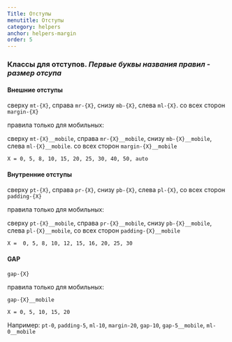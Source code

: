 ```yaml
---
Title: Отступы
menutitle: Отступы
category: helpers
anchor: helpers-margin
order: 5
---
```


### Классы для отступов. _Первые буквы названия правил - размер отсупа_

#### Внешние отступы

сверху  `mt-{X}`, справа `mr-{X}`, снизу `mb-{X}`, слева `ml-{X}`. со всех сторон `margin-{X}`

правила только для мобильных:

сверху  `mt-{X}__mobile`, справа `mr-{X}__mobile`, снизу `mb-{X}__mobile`, слева `ml-{X}__mobile`. со всех сторон `margin-{X}__mobile`

`X = 0, 5, 8, 10, 15, 20, 25, 30, 40, 50, auto`


#### Внутренние отступы 

сверху `pt-{X}`, справа `pr-{X}`, снизу `pb-{X}`, слева `pl-{X}`, со всех сторон `padding-{X}`

правила только для мобильных:

сверху `pt-{X}__mobile`, справа `pr-{X}__mobile`, снизу `pb-{X}__mobile`, слева `pl-{X}__mobile`, со всех сторон `padding-{X}__mobile`

`X =  0, 5, 8, 10, 12, 15, 16, 20, 25, 30`


#### GAP

`gap-{X}`

правила только для мобильных:

`gap-{X}__mobile`

`X = 0, 5, 10, 15, 20`



Например: `pt-0`, `padding-5`, `ml-10`, `margin-20`, `gap-10`, `gap-5__mobile`, `ml-0__mobile`
